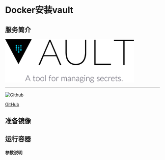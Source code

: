 # **Docker安装vault** #
## 服务简介 ##

<img src="./../images/ault.png" width = "420" alt="Github" align=center />

* * *


 <img src="https://github.com/favicon.ico" width = "20" alt="Github" align=center />
 
[ GitHub ](https://github.com/hashicorp/vault)
## 准备镜像 ##
## 运行容器 ##
#### 参数说明 ####